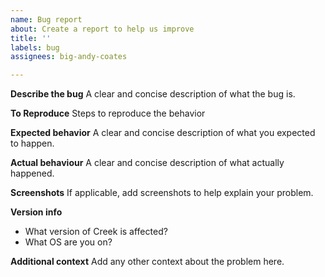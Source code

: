```yaml
---
name: Bug report
about: Create a report to help us improve
title: ''
labels: bug
assignees: big-andy-coates

---
```


**Describe the bug**
A clear and concise description of what the bug is.

**To Reproduce**
Steps to reproduce the behavior

**Expected behavior**
A clear and concise description of what you expected to happen.

**Actual behaviour**
A clear and concise description of what actually happened.

**Screenshots**
If applicable, add screenshots to help explain your problem.

**Version info**
 - What version of Creek is affected?
 - What OS are you on?

**Additional context**
Add any other context about the problem here.
